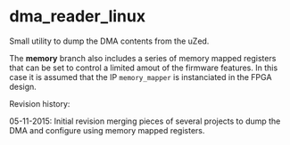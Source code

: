 # dma_reader_linux
Small utility to dump the DMA contents from the uZed.

The __memory__ branch also includes a series of memory mapped registers that can be set to control a limited amout of the firmware features. In this case it is assumed that the IP ```memory_mapper``` is instanciated in the FPGA design. 

Revision history: 

05-11-2015: Initial revision merging pieces of several projects to dump the DMA and configure using memory mapped registers.
 
